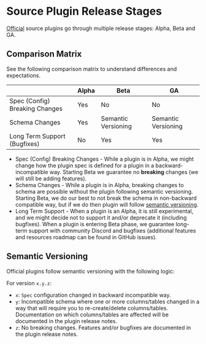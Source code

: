 # Source Plugin Release Stages

[Official](./sources) source plugins go through multiple release stages: Alpha, Beta and GA.

## Comparison Matrix

See the following comparison matrix to understand differences and expectations.

|                                | Alpha | Beta                | GA                  |
| ------------------------------ | ----- | ------------------- | ------------------- |
| Spec (Config) Breaking Changes | Yes   | No                  | No                  |
| Schema Changes                 | Yes   | Semantic Versioning | Semantic Versioning |
| Long Term Support (Bugfixes)   | No    | Yes                 | Yes                 |

- Spec (Config) Breaking Changes - While a plugin is in Alpha, we might change how the plugin spec is defined for a plugin in a backward-incompatible way. Starting Beta we guarantee no **breaking** changes (we will still be adding features).
- Schema Changes - While a plugin is in Alpha, breaking changes to schema are possible without the plugin following semantic versioning. Starting Beta, we do our best to not break the schema in non-backward compatible way, but if we do then plugin will follow [semantic versioning](#semantic-versioning).
- Long Term Support - When a plugin is an Alpha, it is still experimental, and we might decide not to support it and/or deprecate it (including bugfixes). When a plugin is entering Beta phase, we guarantee long-term support with community Discord and bugfixes (additional features and resources roadmap can be found in GitHub issues).

## Semantic Versioning

Official plugins follow semantic versioning with the following logic:

For version `x.y.z`:

- `x`: `Spec` configuration changed in backward incompatible way.
- `y`: Incompatible schema where one or more columns/tables changed in a way that will require you to re-create/delete columns/tables. Documentation on which columns/tables are affected will be documented in the plugin release notes.
- `z`: No breaking changes. Features and/or bugfixes are documented in the plugin release notes.

